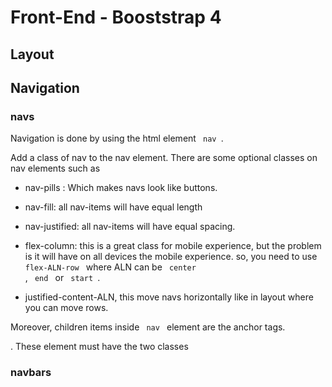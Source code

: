 # Front-End - Booststrap 4


## Layout


## Navigation

### navs

Navigation is done by using the html element <code> nav </code>.

Add a class of nav to the nav element. There are some optional classes on nav elements such as

- nav-pills : Which makes navs look like buttons.

- nav-fill: all nav-items will have equal length

- nav-justified: all nav-items will have equal spacing.  

- flex-column: this is  a great class for mobile experience, but the problem is it will have on all devices the mobile experience. so, you need to use <code> flex-ALN-row </code>  where ALN can be <code> center </code>,  <code> end </code> or <code> start </code>.

- justified-content-ALN, this move navs horizontally like in layout where you can move rows.


Moreover, children items inside <code> nav </code> element are the anchor tags.

<a>. These element must have the two classes



### navbars
